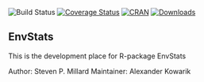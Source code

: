 ![Build Status](https://travis-ci.org/alexkowa/EnvStats.svg?branch=master)
[![Coverage Status](https://coveralls.io/repos/github/alexkowa/EnvStats/badge.svg?branch=master)](https://coveralls.io/github/alexkowa/EnvStats?branch=master)
[![CRAN](http://www.r-pkg.org/badges/version/EnvStats)](https://CRAN.R-project.org/package=EnvStats)
[![Downloads](http://cranlogs.r-pkg.org/badges/EnvStats)](https://CRAN.R-project.org/package=EnvStats)

## EnvStats

This is the development place for R-package EnvStats

Author: Steven P. Millard
Maintainer: Alexander Kowarik
